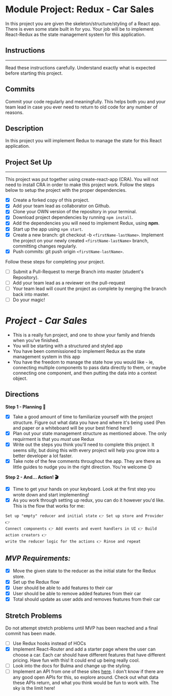 # Module Project: Redux - Car Sales

In this project you are given the skeleton/structure/styling of a React app. There is even some state built in for you. Your job will be to implement React-Redux as the state management system for this application.

## Instructions

---

Read these instructions carefully. Understand exactly what is expected before starting this project.

## Commits

Commit your code regularly and meaningfully. This helps both you and your team lead in case you ever need to return to old code for any number of reasons.

## Description

In this project you will implement Redux to manage the state for this React application.

## Project Set Up

---

This project was put together using create-react-app (CRA). You will not need to install CRA in order to make this project work. Follow the steps below to setup the project with the proper dependencies.

- [x] Create a forked copy of this project.
- [x] Add your team lead as collaborator on Github.
- [x] Clone your OWN version of the repository in your terminal.
- [x] Download project dependencies by running `npm install`.
- [x] Add the dependencies you will need to implement Redux, using **npm**.
- [x] Start up the app using `npm start`.
- [x] Create a new branch: git checkout -b `<firstName-lastName>`.
      Implement the project on your newly created `<firstName-lastName>` branch, committing changes regularly.
- [x] Push commits: git push origin `<firstName-lastName>`.

Follow these steps for completing your project.

- [ ] Submit a Pull-Request to merge Branch into master (student's Repository).
- [ ] Add your team lead as a reviewer on the pull-request
- [ ] Your team lead will count the project as complete by merging the branch back into master.
- [ ] Do your magic!

# _Project - Car Sales_

- This is a really fun project, and one to show your family and friends when you've finished.
- You will be starting with a structured and styled app
- You have been commissioned to implement Redux as the state management system in this app
- You have the freedom to manage the state how you would like - ie, connecting multiple components to pass data directly to them, or maybe connecting one component, and then putting the data into a context object.

## Directions

**Step 1 - Planning 📝**

- [x] Take a good amount of time to familiarize yourself with the project structure. Figure out what data you have and where it's being used (Pen and paper or a whiteboard will be your best friend here!)
- [x] Plan out your state management structure as mentioned above. The only requirment is that you _must_ use Redux
- [x] Write out the steps you think you'll need to complete this project. It seems silly, but doing this with every project will help you grow into a better developer a lot faster.
- [x] Take note of the few comments throughout the app. They are there as little guides to nudge you in the right direction. You're welcome 😉

**Step 2 - And... Action! 🎬**

- [x] Time to get your hands on your keyboard. Look at the first step you wrote down and start implementing!
- [x] As you work through setting up redux, you can do it however you'd like. This is the flow that works for me:

```text
Set up "empty" reducer and initial state 👉 Set up store and Provider 👉
Connect components 👉 Add events and event handlers in UI 👉 Build action creators 👉
write the reducer logic for the actions 👉 Rinse and repeat
```

## _MVP Requirements:_

- [x] Move the given state to the reducer as the initial state for the Redux store.
- [x] Set up the Redux flow
- [x] User should be able to add features to their car
- [x] User should be able to remove added features from their car
- [x] Total should update as user adds and removes features from their car

## Stretch Problems

Do not attempt stretch problems until MVP has been reached and a final commit has been made.

- [ ] Use Redux hooks instead of HOCs
- [x] Implement React-Router and add a starter page where the user can choose a car. Each car should have different features that have different pricing. Have fun with this! It could end up being really cool.
- [ ] Look into the docs for Bulma and change up the styling.
- [ ] Implement an API from one of these sites [here](https://www.google.com/search?q=car+sales+api&rlz=1C5CHFA_enUS809US809&oq=car+sales+api&aqs=chrome..69i57j0l5.3580j0j1&sourceid=chrome&ie=UTF-8). I don't know if there are any good open APIs for this, so explore around. Check out what data these APIs return, and what you think would be fun to work with. The sky is the limit here!
